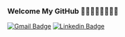 ### Welcome My GitHub 🌱🌱🌱🌱🌱🌱🌱🌱

[![Gmail Badge](https://img.shields.io/badge/Gmail-d14836?style=flat-square&logo=Gmail&logoColor=white&link=mailto:dhdbsgn111@gmail.com)](mailto:dhdbsgn111@gmail.com)
[![Linkedin Badge](https://img.shields.io/badge/-LinkedIn-blue?style=flat-square&logo=Linkedin&logoColor=white&link=https://www.linkedin.com/in/yunhoo-oh/)](https://www.linkedin.com/in/yunhoo-oh/)
	
<!--
**chalchichi/chalchichi** is a ✨ _special_ ✨ repository because its `README.md` (this file) appears on your GitHub profile.

Here are some ideas to get you started:

- 🔭 I’m currently working on ...
- 🌱 I’m currently learning ...
- 👯 I’m looking to collaborate on ...
- 🤔 I’m looking for help with ...
- 💬 Ask me about ...
- 📫 How to reach me: ...
- 😄 Pronouns: ...
- ⚡ Fun fact: ...
-->
